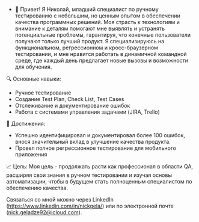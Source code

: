 - 👋 Привет! Я Николай, младший специалист по ручному тестированию с небольшим, но ценным опытом в обеспечении качества программных решений. Моя страсть к технологиям и внимание к деталям помогают мне выявлять и устранять потенциальные проблемы, гарантируя, что конечные пользователи получают только лучший продукт. Я специализируюсь на функциональном, регрессионном и кросс-браузерном тестировании, и мне нравится работать в динамичной командной среде, где каждый день предлагает новые вызовы и возможности для обучения.

🔍 Основные навыки:
- Ручное тестирование
- Создание Test Plan, Check List, Test Cases
- Отслеживание и документирование ошибок
- Работа с системами управления задачами (JIRA, Trello)

🌟 Достижения:
- Успешно идентифицировал и документировал более 100 ошибок, внося значительный вклад в улучшение качества продукта.
- Провел полное регрессионное тестирование для мобильного приложения

📈 Цель:
Моя цель - продолжать расти как профессионал в области QA, расширяя свои знания в ручном тестировании и изучая основы автоматизации, чтобы в будущем стать полноценным специалистом по обеспечению качества.

Связаться со мной можно через LinkedIn (https://www.linkedin.com/in/nickgela/) или по электронной почте (nick.geladze92@icloud.com).

<!---
nickgela007/nickgela007 is a ✨ special ✨ repository because its `README.md` (this file) appears on your GitHub profile.
You can click the Preview link to take a look at your changes.
--->
